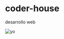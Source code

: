 # coder-house
desarrollo web

![yo](https://github.com/darsito92/coder-house/assets/125772013/df8dc251-920e-4ee5-90db-a5a7c80c993b)
